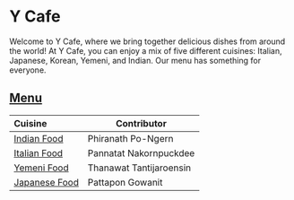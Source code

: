 # Y Cafe

Welcome to Y Cafe, where we bring together delicious dishes from around the world! At Y Cafe, you can enjoy a mix of five different cuisines: Italian, Japanese, Korean, Yemeni, and Indian. Our menu has something for everyone.

## [Menu](menu.md)

| Cuisine                                | Contributor      |
|:---------------------------------------|------------------|
| [Indian Food](menu.md#indian-food) | Phiranath Po-Ngern |
| [Italian Food](menu.md#italian-food) | Pannatat Nakornpuckdee |
| [Yemeni Food](menu.md#yemeni-food) | Thanawat Tantijaroensin |
| [Japanese Food](menu.md#japanese-food) | Pattapon Gowanit |


